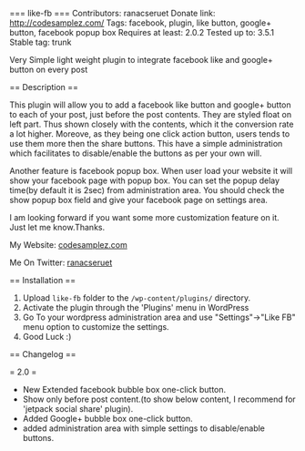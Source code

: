 
=== like-fb ===
Contributors: ranacseruet
Donate link: http://codesamplez.com/
Tags: facebook, plugin, like button, google+ button, facebook popup box
Requires at least: 2.0.2
Tested up to: 3.5.1
Stable tag: trunk

Very Simple light weight plugin to integrate facebook like and google+ button on every post

== Description ==

This plugin will allow you to add a facebook like button and google+ button to each of your post, just before the post contents.
They are styled float on left part. Thus shown closely with the contents, which it the conversion rate a lot higher. Moreove, as they
being one click action button, users tends to use them more then the share buttons. This have a simple administration which facilitates
to disable/enable the buttons as per your own will. 

Another feature is facebook popup box. When user load your website it will show your facebook page with popup box. You can set the
popup delay time(by default it is 2sec) from administration area. You should check the show popup box field and give your facebook page on 
settings area.

I am looking forward if you want some more customization feature on it. Just let me
know.Thanks.


My Website: <a href="http://codesamplez.com" target="_blank">codesamplez.com</a>

Me On Twitter: <a href="http://twitter.com/ranacseruet" target="_blank">ranacseruet</a>

== Installation ==

1. Upload `like-fb` folder to the `/wp-content/plugins/` directory.
2. Activate the plugin through the 'Plugins' menu in WordPress
3. Go To your wordpress administration area and use "Settings"->"Like FB" menu option to customize the settings.
4. Good Luck :)


== Changelog ==

= 2.0 =
* New Extended facebook bubble box one-click button.
* Show only before post content.(to show below content, I recommend for 'jetpack social share' plugin).
* Added Google+ bubble box one-click button.
* added administration area with simple settings to disable/enable buttons.